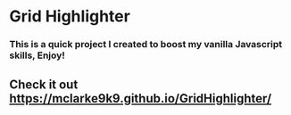 # Grid Highlighter

### This is a quick project I created to boost my vanilla Javascript skills, Enjoy!

## Check it out https://mclarke9k9.github.io/GridHighlighter/